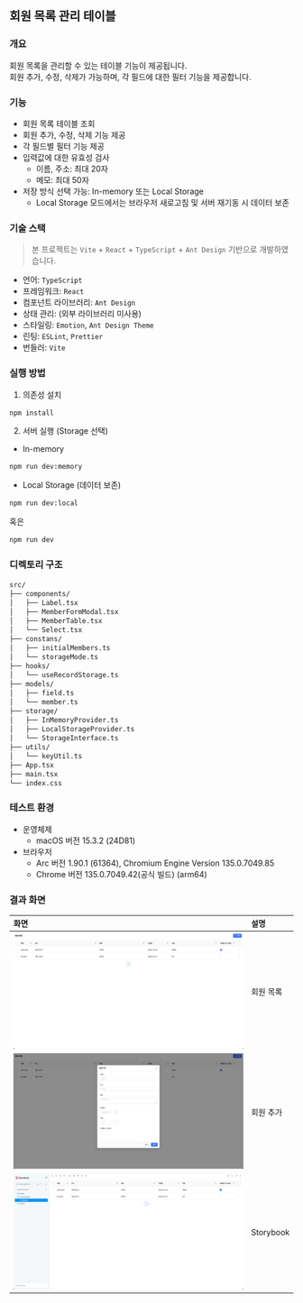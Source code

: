 ## 회원 목록 관리 테이블

### 개요

회원 목록을 관리할 수 있는 테이블 기능이 제공됩니다.<br>
회원 추가, 수정, 삭제가 가능하며, 각 필드에 대한 필터 기능을 제공합니다.

### 기능

- 회원 목록 테이블 조회
- 회원 추가, 수정, 삭제 기능 제공
- 각 필드별 필터 기능 제공
- 입력값에 대한 유효성 검사
  - 이름, 주소: 최대 20자
  - 메모: 최대 50자
- 저장 방식 선택 가능: In-memory 또는 Local Storage
  - Local Storage 모드에서는 브라우저 새로고침 및 서버 재기동 시 데이터 보존

### 기술 스택

> 본 프로젝트는 `Vite` + `React` + `TypeScript` + `Ant Design` 기반으로 개발하였습니다.<br>

- 언어: `TypeScript`
- 프레임워크: `React`
- 컴포넌트 라이브러리: `Ant Design`
- 상태 관리: (외부 라이브러리 미사용)
- 스타일링: `Emotion`, `Ant Design Theme`
- 린팅: `ESLint`, `Prettier`
- 번들러: `Vite`

### 실행 방법

1. 의존성 설치

```bash
npm install
```

2. 서버 실행 (Storage 선택)

- In-memory

```bash
npm run dev:memory
```

- Local Storage (데이터 보존)

```bash
npm run dev:local
```
혹은

```bash
npm run dev
```

### 디렉토리 구조

```
src/
├── components/
│   ├── Label.tsx
│   ├── MemberFormModal.tsx
│   ├── MemberTable.tsx
│   └── Select.tsx
├── constans/
│   ├── initialMembers.ts
│   └── storageMode.ts
├── hooks/
│   └── useRecordStorage.ts
├── models/
│   ├── field.ts
│   └── member.ts
├── storage/
│   ├── InMemoryProvider.ts
│   ├── LocalStorageProvider.ts
│   └── StorageInterface.ts
├── utils/
│   └── keyUtil.ts
├── App.tsx
├── main.tsx
└── index.css
```

### 테스트 환경

- 운영체제
  - macOS 버전 15.3.2 (24D81)
- 브라우저
  - Arc 버전 1.90.1 (61364), Chromium Engine Version 135.0.7049.85
  - Chrome 버전 135.0.7049.42(공식 빌드) (arm64)
 
### 결과 화면

| 화면 | 설명 |
|:---|:---|
| ![회원 목록 테이블](./screenshots/member-table.png) | 회원 목록 |
| ![회원 추가 모달](./screenshots/add-member-modal.png) | 회원 추가 |
| ![회원 추가 모달](./screenshots/storybook.png) | Storybook |
